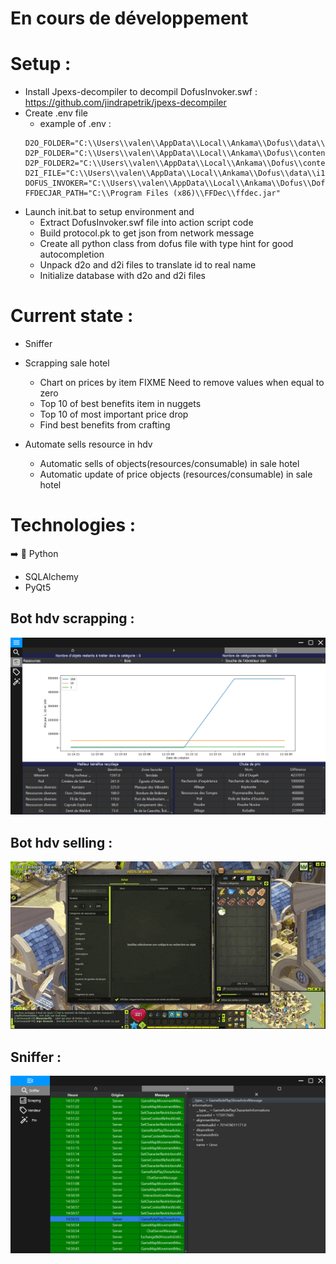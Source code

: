 # En cours de développement

# Setup :

- Install Jpexs-decompiler to decompil DofusInvoker.swf : https://github.com/jindrapetrik/jpexs-decompiler
- Create .env file
  - example of .env :
  ```
  D2O_FOLDER="C:\\Users\\valen\\AppData\\Local\\Ankama\\Dofus\\data\\common"
  D2P_FOLDER="C:\\Users\\valen\\AppData\\Local\\Ankama\\Dofus\\content\\gfx\\items"
  D2P_FOLDER2="C:\\Users\\valen\\AppData\\Local\\Ankama\\Dofus\\content\\gfx\\sprites"
  D2I_FILE="C:\\Users\\valen\\AppData\\Local\\Ankama\\Dofus\\data\\i18n\\i18n_fr.d2i"
  DOFUS_INVOKER="C:\\Users\\valen\\AppData\\Local\\Ankama\\Dofus\\DofusInvoker.swf"
  FFDECJAR_PATH="C:\\Program Files (x86)\\FFDec\\ffdec.jar"
  ```
- Launch init.bat to setup environment and
  - Extract DofusInvoker.swf file into action script code
  - Build protocol.pk to get json from network message
  - Create all python class from dofus file with type hint for good autocompletion
  - Unpack d2o and d2i files to translate id to real name
  - Initialize database with d2o and d2i files

# Current state :

- Sniffer

- Scrapping sale hotel

  - Chart on prices by item FIXME Need to remove values when equal to zero
  - Top 10 of best benefits item in nuggets
  - Top 10 of most important price drop
  - Find best benefits from crafting

- Automate sells resource in hdv
  - Automatic sells of objects(resources/consumable) in sale hotel
  - Automatic update of price objects (resources/consumable) in sale hotel

# Technologies :

➡️ 🐍 Python

- SQLAlchemy
- PyQt5

## Bot hdv scrapping :

![scrapping bot](./resources/scrapping_bot.png)

## Bot hdv selling :

![selling bot](./resources/selling_bot.gif)

## Sniffer :

![sniffer](./resources/sniffer.png)
